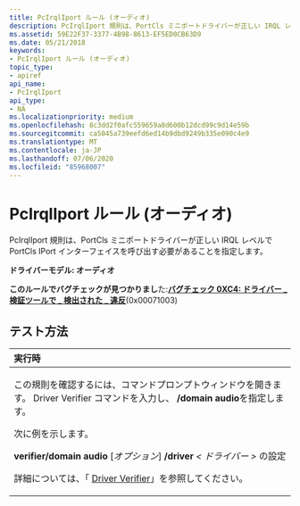 ```yaml
---
title: PcIrqlIport ルール (オーディオ)
description: PcIrqlIport 規則は、PortCls ミニポートドライバーが正しい IRQL レベルで PortCls IPort インターフェイスを呼び出す必要があることを指定します。
ms.assetid: 59E22F37-3377-4B98-8613-EF5ED0CB63D9
ms.date: 05/21/2018
keywords:
- PcIrqlIport ルール (オーディオ)
topic_type:
- apiref
api_name:
- PcIrqlIport
api_type:
- NA
ms.localizationpriority: medium
ms.openlocfilehash: 8c3dd2f0afc559659a8d600b12dcd99c9d14e59b
ms.sourcegitcommit: ca5045a739eefd6ed14b9dbd9249b335e090c4e9
ms.translationtype: MT
ms.contentlocale: ja-JP
ms.lasthandoff: 07/06/2020
ms.locfileid: "85968007"
---
```

# <a name="pcirqliport-rule-audio"></a>PcIrqlIport ルール (オーディオ)


PcIrqlIport 規則は、PortCls ミニポートドライバーが正しい IRQL レベルで PortCls IPort インターフェイスを呼び出す必要があることを指定します。

**ドライバーモデル: オーディオ**

**このルールでバグチェックが見つかりまし**た:[**バグチェック 0XC4: ドライバー \_ 検証ツールで \_ 検出された \_ 違反**](https://docs.microsoft.com/windows-hardware/drivers/debugger/bug-check-0xc4--driver-verifier-detected-violation)(0x00071003)


<a name="how-to-test"></a>テスト方法
-----------

<table>
<colgroup>
<col width="100%" />
</colgroup>
<thead>
<tr class="header">
<th align="left">実行時</th>
</tr>
</thead>
<tbody>
<tr class="odd">
<td align="left"><p>この規則を確認するには、コマンドプロンプトウィンドウを開きます。 Driver Verifier コマンドを入力し、 <strong>/domain audio</strong>を指定します。</p>
<p>次に例を示します。</p>
<p><strong>verifier/domain audio</strong> [<em>オプション</em>] <strong>/driver</strong> <em> &lt; ドライバー &gt; </em>の設定</p>
<p>詳細については、「 <a href="https://docs.microsoft.com/windows-hardware/drivers/devtest/driver-verifier" data-raw-source="[Driver Verifier](https://docs.microsoft.com/windows-hardware/drivers/devtest/driver-verifier)">Driver Verifier</a>」を参照してください。</p></td>
</tr>
</tbody>
</table>

 

 

 





